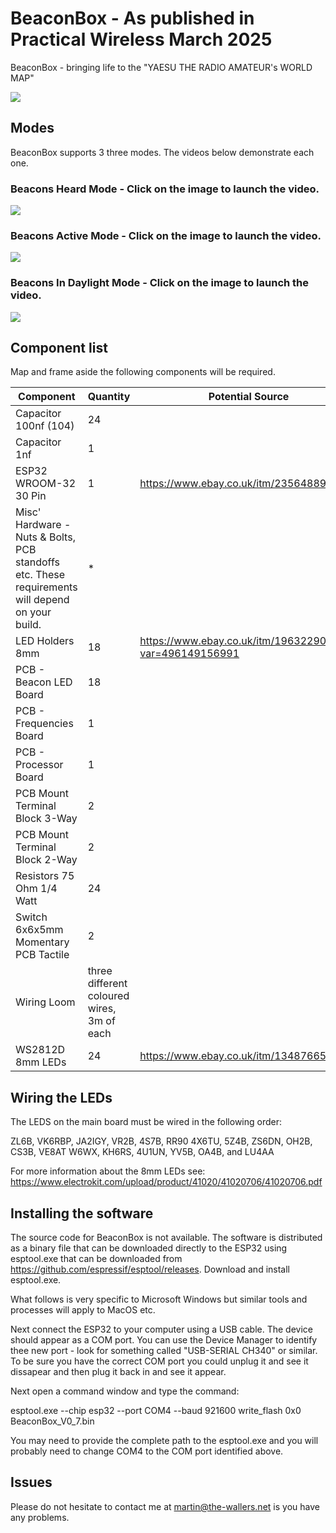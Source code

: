 # BeaconBox - As published in Practical Wireless March 2025

BeaconBox - bringing life to the "YAESU THE RADIO AMATEUR's WORLD MAP"

<img src="Pictures/Fig5.jpg?sanitize=true&raw=true" />

## Modes

BeaconBox supports 3 three modes. The videos below demonstrate each one. 

### Beacons Heard Mode - Click on the image to launch the video.

[![](https://i.ytimg.com/vi/FNRje14J34g/0.jpg)](https://www.youtube.com/watch?v=FNRje14J34g)

### Beacons Active Mode - Click on the image to launch the video.

[![](https://i.ytimg.com/vi/Vpn9oOLJUsw/0.jpg)](https://www.youtube.com/watch?v=Vpn9oOLJUsw)

### Beacons In Daylight Mode - Click on the image to launch the video.

[![](https://i.ytimg.com/vi/ngtQo7elz8o/0.jpg)](https://www.youtube.com/watch?v=ngtQo7elz8o)


## Component list

Map and frame aside the following components will be required.

| Component | Quantity | Potential Source
| -------- | ------- | --------------|
| Capacitor 100nf (104) | 24 |
| Capacitor 1nf | 1 |
| ESP32 WROOM-32 30 Pin | 1 | https://www.ebay.co.uk/itm/235648899105
| Misc' Hardware - Nuts & Bolts, PCB standoffs etc. These requirements will depend on your build. | * | 
| LED Holders 8mm | 18 | https://www.ebay.co.uk/itm/196322906972?var=496149156991
| PCB - Beacon LED Board | 18 |
| PCB - Frequencies Board | 1 |
| PCB - Processor Board | 1 |
| PCB Mount Terminal Block 3-Way | 2 |
| PCB Mount Terminal Block 2-Way | 2 | 
| Resistors 75 Ohm 1/4 Watt | 24 |
| Switch 6x6x5mm Momentary PCB Tactile | 2 |
| Wiring Loom | three different coloured wires, 3m of each | 
| WS2812D 8mm LEDs | 24 | https://www.ebay.co.uk/itm/134876658482

## Wiring the LEDs

The LEDS on the main board must be wired in the following order:

ZL6B, VK6RBP, JA2IGY, VR2B, 4S7B, RR90
4X6TU, 5Z4B, ZS6DN, OH2B, CS3B, VE8AT
W6WX, KH6RS, 4U1UN, YV5B, OA4B, and LU4AA

For more information about the 8mm LEDs see: https://www.electrokit.com/upload/product/41020/41020706/41020706.pdf

## Installing the software

The source code for BeaconBox is not available. The software is distributed as a binary file
that can be downloaded directly to the ESP32 using esptool.exe that can be downloaded 
from https://github.com/espressif/esptool/releases. Download and install esptool.exe.

What follows is very specific to Microsoft Windows but similar tools and processes will apply
to MacOS etc.

Next connect the ESP32 to your computer using a USB cable. The device should appear as a COM port. 
You can use the Device Manager to identify thee new port - look for something called "USB-SERIAL CH340"
or similar. To be sure you have the correct COM port you could unplug it and see it dissapear and 
then plug it back in and see it appear. 

Next open a command window and type the command:

esptool.exe --chip esp32 --port COM4 --baud 921600 write_flash 0x0 BeaconBox_V0_7.bin

You may need to provide the complete path to the esptool.exe and you will probably need
to change COM4 to the COM port identified above.

## Issues

Please do not hesitate to contact me at martin@the-wallers.net is you have any problems.